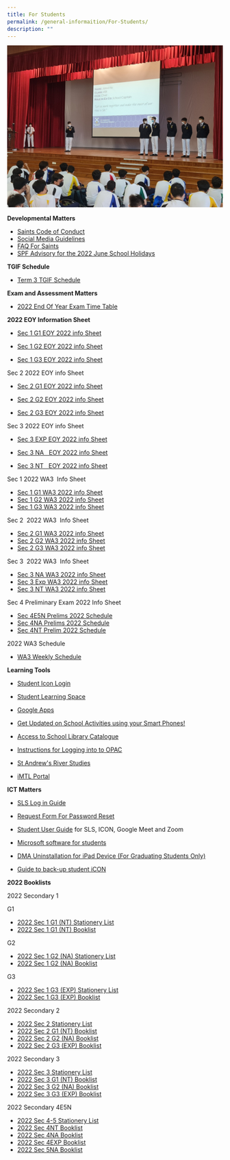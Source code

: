 ```yaml
---
title: For Students
permalink: /general-informaition/For-Students/
description: ""
---
```

![](/images/forstudents.jpeg)

**Developmental Matters**  

*   [Saints Code of Conduct](/files/ms6ii7.pdf)
*   [Social Media Guidelines](/files/wcy2me.pdf)
*   [FAQ For Saints](https://standrewssec.moe.edu.sg/others/for-saints/faq)
*   [SPF Advisory for the 2022 June School Holidays]((/files/Joint%20SPF%20CNB%20MOE%20School%20Advisory%20-%20Jun%202022.pdf))

**TGIF Schedule**

*   [Term 3 TGIF Schedule](https://go.gov.sg/eqjqo4)

**Exam and Assessment Matters**

*  [2022 End Of Year Exam Time Table](/files/2022%20EOY%20EXAM%20TIME%20TABLE%20AMENDED%20COPY.pdf)

  

**2022 EOY Information Sheet**

*   [Sec 1 G1 EOY 2022 info Sheet](/files/Sec%201%20G1%20EOY%202022%20Info%20Sheet%201.pdf)

*  [Sec 1 G2 EOY 2022 info Sheet](/files/Sec%201%20G2%20%20EOY%202022%20Info%20Sheet%201.pdf)

*  [Sec 1 G3 EOY 2022 info Sheet]((/files/Sec%201%20G3%20EOY%202022%20Info%20Sheet%201.pdf))

  
Sec 2 2022 EOY info Sheet

*  [Sec 2 G1 EOY 2022 info Sheet](/files/Sec%202%20G1%20EOY%202022%20Info%20Sheet%201.pdf)

*  [Sec 2 G2 EOY 2022 info Sheet](/files/Sec%202%20G2%20EOY%202022%20Info%20Sheet%201.pdf)

*  [Sec 2 G3 EOY 2022 info Sheet](/files/Sec%202%20G3%20EOY%202022%20Info%20Sheet%201.pdf)
  

Sec 3 2022 EOY info Sheet

*   [Sec 3 EXP EOY 2022 info Sheet](/files/Sec%203%20Exp%20EOY%202022%20Info%20Sheet%201.pdf)

*   [Sec 3 NA   EOY 2022 info Sheet](/files/Sec%203NA%20EOY%202022%20Info%20Sheet%201.pdf)

*   [Sec 3 NT   EOY 2022 info Sheet](/files/Sec%203NT%20EOY%202022%20Info%20Sheet%201.pdf)
  

Sec 1 2022 WA3  Info Sheet

*   [Sec 1 G1 WA3 2022 info Sheet](https://go.gov.sg/udxovt)
*   [Sec 1 G2 WA3 2022 info Sheet](https://go.gov.sg/hhp8y5)
*   [Sec 1 G3 WA3 2022 info Sheet](https://go.gov.sg/ya3git)

  

Sec 2  2022 WA3  Info Sheet  

*   [Sec 2 G1 WA3 2022 info Sheet](https://go.gov.sg/6fww6l)
*   [Sec 2 G2 WA3 2022 info Sheet](https://go.gov.sg/jl1w8b)
*   [Sec 2 G3 WA3 2022 info Sheet](/files/Sec_2_G3_WA3_2022_Info_Sheet2.pdf)
  

Sec 3  2022 WA3  Info Sheet  

*   [Sec 3 NA WA3 2022 info Sheet](https://go.gov.sg/zx7cpi)
*   [Sec 3 Exp WA3 2022 info Sheet](/files/Sec_3_Exp_WA3_2022_Info_Sheet_2.pdf)
*   [Sec 3 NT WA3 2022 info Sheet](https://go.gov.sg/h3hnzy)

  

Sec 4 Preliminary Exam 2022 Info Sheet  

*   [Sec 4E5N Prelims 2022 Schedule](/files/2022%204E5N%20PRELIMS%20TT.pdf) 
*   [Sec 4NA Prelims 2022 Schedule](/files/2022%204NA%20PRELIMs%20TT.pdf)
*   [Sec 4NT Prelim 2022 Schedule](/files/2022%204NT%20PRELIMS%20TT.pdf)
      
    

2022 WA3 Schedule  

*   [WA3 Weekly Schedule](/files/WA3%20SCHEDULE%202022_FINAL.pdf)
    

  
**Learning Tools**  

*   [Student Icon Login](https://workspace.google.com/dashboard) 
*   [Student Learning Space](https://vle.learning.moe.edu.sg/login)
*   [Google Apps](https://www.google.com/a/sass.sg)
*   [Get Updated on School Activities using your Smart Phones!](http://go.gov.sg/hsej44)  
    
*   [Access to School Library Catalogue](https://schoolibrary.moe.edu.sg/standrewssec/cgi-bin/spydus.exe/MSGTRN/WPAC/HOME)
*   [Instructions for Logging into to OPAC](http://go.gov.sg/ieumpu)
*   [St Andrew's River Studies](https://sites.google.com/site/standrewsriverstudies/home)
*   [iMTL Portal](https://imtl.moe.edu.sg/cos/o.x?c=/ca7_imtl/user&func=login) 

  

**ICT Matters**

*   [SLS Log in Guide](https://go.gov.sg/dxh48w)
*   [Request Form For Password Reset](https://forms.gle/KW6nnKxe1qJtuvTt7) 
*   [Student User Guide](http://go.gov.sg/zrxz7t) for    SLS, ICON, Google Meet and Zoom
*   [Microsoft software for students](http://go.gov.sg/6i30aq)
*    [DMA Uninstallation for iPad Device (For Graduating Students Only)](https://go.gov.sg/0r2jfe)

  *   [Guide to back-up student iCON](https://go.gov.sg/e5au6d)



**2022 Booklists**

  

2022 Secondary 1

G1

*   [2022 Sec 1 G1 (NT) Stationery List](/files/1%20G1%20STA.pdf)
*   [2022 Sec 1 G1 (NT) Booklist](/files/1%20G1.pdf)

G2

*   [2022 Sec 1 G2 (NA) Stationery List](/files/1%20G1%20STA.pdf)
*   [2022 Sec 1 G2 (NA) Booklist](/files/1%20G2.pdf)

G3 

*   [2022 Sec 1 G3 (EXP) Stationery List](/files/1%20G3%20STA.pdf)
*   [2022 Sec 1 G3 (EXP) Booklist](/files/1%20G3.pdf)
  

2022 Secondary 2

*   [2022 Sec 2 Stationery List](/files/2%20STA.pdf)
*   [2022 Sec 2 G1 (NT) Booklist](/files/2%20G1.pdf)
*   [2022 Sec 2 G2 (NA) Booklist](/files/2%20G2.pdf)
*   [2022 Sec 2 G3 (EXP) Booklist](/files/2%20G3.pdf)

  

2022 Secondary 3

*   [2022 Sec 3 Stationery List](/files/2%20STA%20(1).pdf)
*   [2022 Sec 3 G1 (NT) Booklist](/files/3%20G1.pdf)
*   [2022 Sec 3 G2 (NA) Booklist](/files/3%20G2.pdf)
*   [2022 Sec 3 G3 (EXP) Booklist](/files/3%20G3.pdf)
  

2022 Secondary 4E5N

*   [2022 Sec 4-5 Stationery List](/files/4-5%20STA.pdf)
*   [2022 Sec 4NT Booklist](/files/4%20NT.pdf)
*   [2022 Sec 4NA Booklist](/files/4%20NA.pdf)
*   [2022 Sec 4EXP Booklist](/files/4%20EXP.pdf)
*   [2022 Sec 5NA Booklist](/files/5%20NA.pdf)
